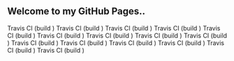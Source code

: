 ## Welcome to my GitHub Pages..
Travis CI (build )
Travis CI (build )
Travis CI (build )
Travis CI (build )
Travis CI (build )
Travis CI (build )
Travis CI (build )
Travis CI (build )
Travis CI (build )
Travis CI (build )
Travis CI (build )
Travis CI (build )
Travis CI (build )
Travis CI (build )
Travis CI (build )
